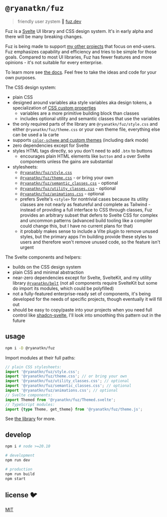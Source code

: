 # `@ryanatkn/fuz`

> friendly user zystem 🧶 [fuz.dev](https://www.fuz.dev/)

Fuz is a [Svelte](https://svelte.dev/) UI library and CSS design system.
It's in early alpha and there will be many breaking changes.

Fuz is being made to support [my other projects](https://www.ryanatkn.com/table)
that focus on end-users.
Fuz emphasizes capability and efficiency and tries to be simple for those goals.
Compared to most UI libraries, Fuz has fewer features and more opinions -
it's not suitable for every enterprise.

To learn more see [the docs](https://www.fuz.dev/library).
Feel free to take the ideas and code for your own purposes.

The CSS design system:

- plain CSS
- designed around variables aka style variables aka design tokens,
  a specialization of [CSS custom properties](https://developer.mozilla.org/en-US/docs/Web/CSS/--*)
  - variables are a more primitive building block than classes
  - includes optional utility and semantic classes that use the variables
- the only required parts of the library are `@ryanatkn/fuz/style.css` and either
  `@ryanatkn/fuz/theme.css` or your own theme file, everything else can be used a la carte
- supports [`color-scheme` and custom themes](https://www.fuz.dev/library/theme)
  (including dark mode)
- zero dependencies except for Svelte
- styles HTML tags directly, so you don't need to add `.btn` to buttons
  - encourages plain HTML elements like `button` and `a` over Svelte components
    unless the gains are substantial
- stylesheets:
  - [`@ryanatkn/fuz/style.css`](/src/lib/style.css)
  - [`@ryanatkn/fuz/theme.css`](/src/lib/theme.css) - or bring your own
  - [`@ryanatkn/fuz/semantic_classes.css`](/src/lib/semantic_classes.css) - optional
  - [`@ryanatkn/fuz/utility_classes.css`](/src/lib/utility_classes.css) - optional
  - [`@ryanatkn/fuz/animations.css`](/src/lib/animations.css) - optional
  - prefers Svelte's `<style>` for nontrivial cases
    because its utility classes are not nearly as featureful and complete as Tailwind -
    instead of providing a full interface to CSS through classes,
    Fuz provides an arbitrary subset that defers to Svelte CSS for complex and uncommon patterns
    (advanced build tooling like a compiler could change this, but I have no current plans for that)
  - it probably makes sense to include a Vite plugin to remove unused styles,
    but the primary apps I'm building provide these styles to users
    and therefore won't remove unused code, so the feature isn't urgent

The Svelte components and helpers:

- builds on the CSS design system
- plain CSS and minimal abstraction
- near-zero dependencies except for Svelte, SvelteKit, and my utility library
  [`@ryanatkn/belt`](https://github.com/ryanatkn/belt)
  (not all components require SvelteKit but some do import its modules, which could be polyfilled)
- not a fully-featured enterprise-ready set of components,
  it's being developed for the needs of specific projects, though eventually it will fill out
- should be easy to copy/paste into your projects when you need full control like
  [shadcn-svelte](https://github.com/huntabyte/shadcn-svelte),
  I'll look into smoothing this pattern out in the future

## usage

```bash
npm i -D @ryanatkn/fuz
```

Import modules at their full paths:

```ts
// plain CSS stylesheets:
import '@ryanatkn/fuz/style.css';
import '@ryanatkn/fuz/theme.css'; // or bring your own
import '@ryanatkn/fuz/utility_classes.css'; // optional
import '@ryanatkn/fuz/semantic_classes.css'; // optional
import '@ryanatkn/fuz/animations.css'; // optional
// Svelte components:
import Themed from '@ryanatkn/fuz/Themed.svelte';
// TypeScript modules:
import {type Theme, get_theme} from '@ryanatkn/fuz/theme.js';
```

See [the library](https://www.fuz.dev/library) for more.

## develop

```bash
npm i # node >=20.10

# development
npm run dev

# production
npm run build
npm start
```

## license 🐦

[MIT](LICENSE)
